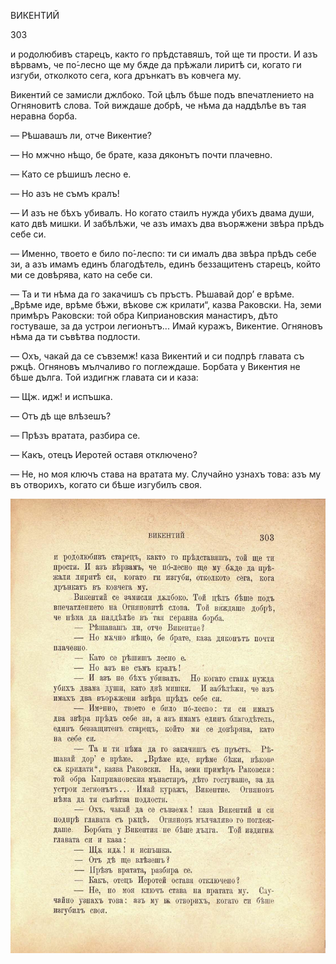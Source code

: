 ﻿ВИКЕНТИЙ

303

и родолюбивъ старецъ, както го прѣдставяшъ, той ще ти прости. И азъ вѣрвамъ, че по́-лесно ще му бѫде да прѣжали лиритѣ си, когато ги изгуби, отколкото сега, кога дрънкатъ въ ковчега му.

Викентий се замисли джлбоко. Той цѣлъ бѣше подъ впечатлението на Огняновитѣ слова. Той виждаше добрѣ, че нѣма да наддѣлѣе въ тая неравна борба.

— Рѣшавашъ ли, отче Викентие?

— Но мжчно нѣщо, бе брате, каза дяконътъ почти плачевно.

— Като се рѣшишъ лесно е.

— Но азъ не съмъ кралъ!

— И азъ не бѣхъ убивалъ. Но когато стаилъ нужда убихъ двама души, като двѣ мишки. И забѣлѣжи, че азъ имахъ два въорѫжени звѣра прѣдъ себе си.

— Именно, твоето е било по́-леспо: ти си ималъ два звѣра прѣдъ себе зи, а азъ имамъ единъ благодѣтель, единъ беззащитенъ старецъ, който ми се довѣрява, като на себе си.

— Та и ти нѣма да го закачишъ съ пръстъ. Рѣшавай дор’ е врѣме. „Врѣме иде, врѣме бѣжи, вѣкове сж крилати“, казва Раковски. На, земи примѣръ Раковски: той обра Киприановския манастиръ, дѣто гостуваше, за да устрои легионътъ... Имай куражъ, Викентие. Огняновъ нѣма да ти съвѣтва подлости.

— Охъ, чакай да се съвземж! каза Викентий и си подпрѣ главата съ ржцѣ. Огняновъ мълчаливо го поглеждаше. Борбата у Викентия не бѣше дълга. Той издигнж главата си и каза:

— Щж. идж! и испъшка.

— Отъ дѣ ще влѣзешъ?

— Прѣзъ вратата, разбира се.

— Какъ, отецъ Иеротей оставя отключено?

— Не, но моя ключъ става на вратата му. Случайно узнахъ това: азъ му въ отворихъ, когато си бѣше изгубилъ своя.

![original](images/340.jpg)

